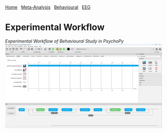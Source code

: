 [Home](home.md) &nbsp; [Meta-Analysis](meta-analysis.md) &nbsp; [Behavioural](behavioural.md) &nbsp; [EEG](eeg.md) 
# Experimental Workflow
*Experimental Workflow of Behavioural Study in PsychoPy*
![Experimental Workflow](experimentalWorkflow.png)
